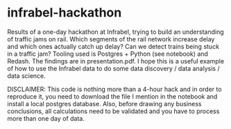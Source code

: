 # infrabel-hackathon

Results of a one-day hackathon at Infrabel, trying to build an understanding of traffic jams on rail. Which segments of the rail network increase delay and which ones actually catch up delay? Can we detect trains being stuck in a traffic jam? Tooling used is Postgres + Python (see notebook) and Redash. The findings are in presentation.pdf. I hope this is a useful example of how to use the Infrabel data to do some data discovery / data analysis / data science. 

DISCLAIMER: This code is nothing more than a 4-hour hack and in order to reproduce it, you need to download the file I mention in the notebook and install a local postgres database. Also, before drawing any business conclusions, all calculations need to be validated and you have to process more than one day of data. 
